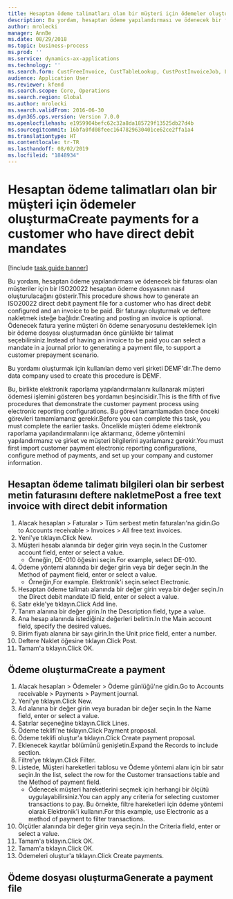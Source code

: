 ```yaml
---
title: Hesaptan ödeme talimatları olan bir müşteri için ödemeler oluşturma
description: Bu yordam, hesaptan ödeme yapılandırması ve ödenecek bir faturası olan müşteriler için bir ISO20022 hesaptan ödeme dosyasının nasıl oluşturulacağını gösterir.
author: mrolecki
manager: AnnBe
ms.date: 08/29/2018
ms.topic: business-process
ms.prod: ''
ms.service: dynamics-ax-applications
ms.technology: ''
ms.search.form: CustFreeInvoice, CustTableLookup, CustPostInvoiceJob, LedgerJournalTable, LedgerJournalTransCustPaym, SysQueryForm, CustPaymProposalEdit, BankAccountTableLookUp
audience: Application User
ms.reviewer: kfend
ms.search.scope: Core, Operations
ms.search.region: Global
ms.author: mrolecki
ms.search.validFrom: 2016-06-30
ms.dyn365.ops.version: Version 7.0.0
ms.openlocfilehash: e1959904befc62c32a8da185729f13525db27d4b
ms.sourcegitcommit: 16bfa0fd08feec1647829630401ce62ce2ffa1a4
ms.translationtype: HT
ms.contentlocale: tr-TR
ms.lasthandoff: 08/02/2019
ms.locfileid: "1848934"
---
```

# <a name="create-payments-for-a-customer-who-have-direct-debit-mandates"></a><span data-ttu-id="e89e1-103">Hesaptan ödeme talimatları olan bir müşteri için ödemeler oluşturma</span><span class="sxs-lookup"><span data-stu-id="e89e1-103">Create payments for a customer who have direct debit mandates</span></span>

[!include [task guide banner](../../includes/task-guide-banner.md)]

<span data-ttu-id="e89e1-104">Bu yordam, hesaptan ödeme yapılandırması ve ödenecek bir faturası olan müşteriler için bir ISO20022 hesaptan ödeme dosyasının nasıl oluşturulacağını gösterir.</span><span class="sxs-lookup"><span data-stu-id="e89e1-104">This procedure shows how to generate an ISO20022 direct debit payment file for a customer who has direct debit configured and an invoice to be paid.</span></span> <span data-ttu-id="e89e1-105">Bir faturayı oluşturmak ve deftere nakletmek isteğe bağlıdır.</span><span class="sxs-lookup"><span data-stu-id="e89e1-105">Creating and posting an invoice is optional.</span></span> <span data-ttu-id="e89e1-106">Ödenecek fatura yerine müşteri ön ödeme senaryosunu desteklemek için bir ödeme dosyası oluşturmadan önce günlükte bir talimat seçebilirsiniz.</span><span class="sxs-lookup"><span data-stu-id="e89e1-106">Instead of having an invoice to be paid you can select a mandate in a journal prior to generating a payment file, to support a customer prepayment scenario.</span></span>



<span data-ttu-id="e89e1-107">Bu yordamı oluşturmak için kullanılan demo veri şirketi DEMF'dir.</span><span class="sxs-lookup"><span data-stu-id="e89e1-107">The demo data company used to create this procedure is DEMF.</span></span>



<span data-ttu-id="e89e1-108">Bu, birlikte elektronik raporlama yapılandırmalarını kullanarak müşteri ödemesi işlemini gösteren beş yordamın beşincisidir.</span><span class="sxs-lookup"><span data-stu-id="e89e1-108">This is the fifth of five procedures that demonstrate the customer payment process using electronic reporting configurations.</span></span> <span data-ttu-id="e89e1-109">Bu görevi tamamlamadan önce önceki görevleri tamamlamanız gerekir.</span><span class="sxs-lookup"><span data-stu-id="e89e1-109">Before you can complete this task, you must complete the earlier tasks.</span></span> <span data-ttu-id="e89e1-110">Öncelikle müşteri ödeme elektronik raporlama yapılandırmalarını içe aktarmanız, ödeme yöntemini yapılandırmanız ve şirket ve müşteri bilgilerini ayarlamanız gerekir.</span><span class="sxs-lookup"><span data-stu-id="e89e1-110">You must first import customer payment electronic reporting configurations, configure method of payments, and set up your company and customer information.</span></span> 


## <a name="post-a-free-text-invoice-with-direct-debit-information"></a><span data-ttu-id="e89e1-111">Hesaptan ödeme talimatı bilgileri olan bir serbest metin faturasını deftere nakletme</span><span class="sxs-lookup"><span data-stu-id="e89e1-111">Post a free text invoice with direct debit information</span></span>
1. <span data-ttu-id="e89e1-112">Alacak hesapları > Faturalar > Tüm serbest metin faturaları'na gidin.</span><span class="sxs-lookup"><span data-stu-id="e89e1-112">Go to Accounts receivable > Invoices > All free text invoices.</span></span>
2. <span data-ttu-id="e89e1-113">Yeni'ye tıklayın.</span><span class="sxs-lookup"><span data-stu-id="e89e1-113">Click New.</span></span>
3. <span data-ttu-id="e89e1-114">Müşteri hesabı alanında bir değer girin veya seçin.</span><span class="sxs-lookup"><span data-stu-id="e89e1-114">In the Customer account field, enter or select a value.</span></span>
    * <span data-ttu-id="e89e1-115">Örneğin, DE-010 öğesini seçin.</span><span class="sxs-lookup"><span data-stu-id="e89e1-115">For example, select DE-010.</span></span>  
4. <span data-ttu-id="e89e1-116">Ödeme yöntemi alanında bir değer girin veya bir değer seçin.</span><span class="sxs-lookup"><span data-stu-id="e89e1-116">In the Method of payment field, enter or select a value.</span></span>
    * <span data-ttu-id="e89e1-117">Örneğin,</span><span class="sxs-lookup"><span data-stu-id="e89e1-117">For example.</span></span> <span data-ttu-id="e89e1-118">Elektronik'i seçin.</span><span class="sxs-lookup"><span data-stu-id="e89e1-118">select Electronic.</span></span>  
5. <span data-ttu-id="e89e1-119">Hesaptan ödeme talimatı alanında bir değer girin veya bir değer seçin.</span><span class="sxs-lookup"><span data-stu-id="e89e1-119">In the Direct debit mandate ID field, enter or select a value.</span></span>
6. <span data-ttu-id="e89e1-120">Satır ekle'ye tıklayın.</span><span class="sxs-lookup"><span data-stu-id="e89e1-120">Click Add line.</span></span>
7. <span data-ttu-id="e89e1-121">Tanım alanına bir değer girin.</span><span class="sxs-lookup"><span data-stu-id="e89e1-121">In the Description field, type a value.</span></span>
8. <span data-ttu-id="e89e1-122">Ana hesap alanında istediğiniz değerleri belirtin.</span><span class="sxs-lookup"><span data-stu-id="e89e1-122">In the Main account field, specify the desired values.</span></span>
9. <span data-ttu-id="e89e1-123">Birim fiyatı alanına bir sayı girin.</span><span class="sxs-lookup"><span data-stu-id="e89e1-123">In the Unit price field, enter a number.</span></span>
10. <span data-ttu-id="e89e1-124">Deftere Naklet öğesine tıklayın.</span><span class="sxs-lookup"><span data-stu-id="e89e1-124">Click Post.</span></span>
11. <span data-ttu-id="e89e1-125">Tamam'a tıklayın.</span><span class="sxs-lookup"><span data-stu-id="e89e1-125">Click OK.</span></span>

## <a name="create-a-payment"></a><span data-ttu-id="e89e1-126">Ödeme oluşturma</span><span class="sxs-lookup"><span data-stu-id="e89e1-126">Create a payment</span></span>
1. <span data-ttu-id="e89e1-127">Alacak hesapları > Ödemeler > Ödeme günlüğü'ne gidin.</span><span class="sxs-lookup"><span data-stu-id="e89e1-127">Go to Accounts receivable > Payments > Payment journal.</span></span>
2. <span data-ttu-id="e89e1-128">Yeni'ye tıklayın.</span><span class="sxs-lookup"><span data-stu-id="e89e1-128">Click New.</span></span>
3. <span data-ttu-id="e89e1-129">Ad alanına bir değer girin veya buradan bir değer seçin.</span><span class="sxs-lookup"><span data-stu-id="e89e1-129">In the Name field, enter or select a value.</span></span>
4. <span data-ttu-id="e89e1-130">Satırlar seçeneğine tıklayın.</span><span class="sxs-lookup"><span data-stu-id="e89e1-130">Click Lines.</span></span>
5. <span data-ttu-id="e89e1-131">Ödeme teklifi'ne tıklayın.</span><span class="sxs-lookup"><span data-stu-id="e89e1-131">Click Payment proposal.</span></span>
6. <span data-ttu-id="e89e1-132">Ödeme teklifi oluştur'a tıklayın.</span><span class="sxs-lookup"><span data-stu-id="e89e1-132">Click Create payment proposal.</span></span>
7. <span data-ttu-id="e89e1-133">Eklenecek kayıtlar bölümünü genişletin.</span><span class="sxs-lookup"><span data-stu-id="e89e1-133">Expand the Records to include section.</span></span>
8. <span data-ttu-id="e89e1-134">Filtre'ye tıklayın.</span><span class="sxs-lookup"><span data-stu-id="e89e1-134">Click Filter.</span></span>
9. <span data-ttu-id="e89e1-135">Listede, Müşteri hareketleri tablosu ve Ödeme yöntemi alanı için bir satır seçin.</span><span class="sxs-lookup"><span data-stu-id="e89e1-135">In the list, select the row for the Customer transactions table and the Method of payment field.</span></span>
    * <span data-ttu-id="e89e1-136">Ödenecek müşteri hareketlerini seçmek için herhangi bir ölçütü uygulayabilirsiniz.</span><span class="sxs-lookup"><span data-stu-id="e89e1-136">You can apply any criteria for selecting customer transactions to pay.</span></span> <span data-ttu-id="e89e1-137">Bu örnekte, filtre hareketleri için ödeme yöntemi olarak Elektronik'i kullanın.</span><span class="sxs-lookup"><span data-stu-id="e89e1-137">For this example, use Electronic as a method of payment to filter transactions.</span></span>  
10. <span data-ttu-id="e89e1-138">Ölçütler alanında bir değer girin veya seçin.</span><span class="sxs-lookup"><span data-stu-id="e89e1-138">In the Criteria field, enter or select a value.</span></span>
11. <span data-ttu-id="e89e1-139">Tamam'a tıklayın.</span><span class="sxs-lookup"><span data-stu-id="e89e1-139">Click OK.</span></span>
12. <span data-ttu-id="e89e1-140">Tamam'a tıklayın.</span><span class="sxs-lookup"><span data-stu-id="e89e1-140">Click OK.</span></span>
13. <span data-ttu-id="e89e1-141">Ödemeleri oluştur'a tıklayın.</span><span class="sxs-lookup"><span data-stu-id="e89e1-141">Click Create payments.</span></span>

## <a name="generate-a-payment-file"></a><span data-ttu-id="e89e1-142">Ödeme dosyası oluşturma</span><span class="sxs-lookup"><span data-stu-id="e89e1-142">Generate a payment file</span></span>

